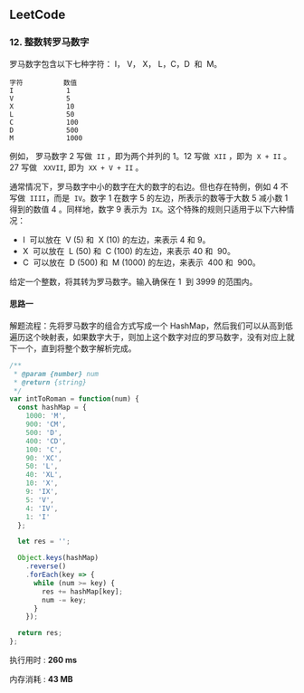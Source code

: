 ## LeetCode

### 12. 整数转罗马数字

罗马数字包含以下七种字符： I， V， X， L，C，D  和  M。

```
字符          数值
I             1
V             5
X             10
L             50
C             100
D             500
M             1000
```

例如， 罗马数字 2 写做  `II` ，即为两个并列的 1。12 写做  `XII` ，即为  `X + II` 。 27 写做   `XXVII`, 即为  `XX + V + II` 。

通常情况下，罗马数字中小的数字在大的数字的右边。但也存在特例，例如 4 不写做  `IIII`，而是  `IV`。数字 1 在数字 5 的左边，所表示的数等于大数 5 减小数 1 得到的数值 4 。同样地，数字 9 表示为  `IX`。这个特殊的规则只适用于以下六种情况：

- I  可以放在  V (5) 和  X (10) 的左边，来表示 4 和 9。
- X  可以放在  L (50) 和  C (100) 的左边，来表示 40 和  90。
- C  可以放在  D (500) 和  M (1000) 的左边，来表示  400 和  900。

给定一个整数，将其转为罗马数字。输入确保在 1  到 3999 的范围内。

#### 思路一

解题流程：先将罗马数字的组合方式写成一个 HashMap，然后我们可以从高到低遍历这个映射表，如果数字大于，则加上这个数字对应的罗马数字，没有对应上就下一个，直到将整个数字解析完成。

```js
/**
 * @param {number} num
 * @return {string}
 */
var intToRoman = function(num) {
  const hashMap = {
    1000: 'M',
    900: 'CM',
    500: 'D',
    400: 'CD',
    100: 'C',
    90: 'XC',
    50: 'L',
    40: 'XL',
    10: 'X',
    9: 'IX',
    5: 'V',
    4: 'IV',
    1: 'I'
  };

  let res = '';

  Object.keys(hashMap)
    .reverse()
    .forEach(key => {
      while (num >= key) {
        res += hashMap[key];
        num -= key;
      }
    });

  return res;
};
```

执行用时 : **260 ms**

内存消耗 : **43 MB**
